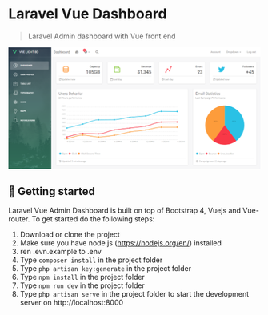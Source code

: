 # Laravel Vue Dashboard 

> Laravel Admin dashboard with Vue front end

![](public/static/Dashboard.PNG)
## :rocket: Getting started

Laravel Vue Admin Dashboard is built on top of Bootstrap 4, Vuejs and Vue-router. To get started do the following steps:
1. Download or clone  the project
2. Make sure you have node.js (https://nodejs.org/en/) installed
3. ren .evn.example to .env 
4. Type `composer install` in the project folder 
5. Type `php artisan key:generate` in the project folder
6. Type `npm install` in the project folder 
7. Type `npm run dev` in the project folder 
8. Type `php artisan serve` in the project folder to start the development server on http://localhost:8000

